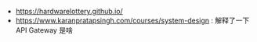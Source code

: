 - https://hardwarelottery.github.io/
- https://www.karanpratapsingh.com/courses/system-design : 解释了一下 API Gateway 是啥

